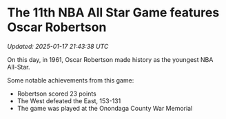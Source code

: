 # The 11th NBA All Star Game features Oscar Robertson

_Updated: 2025-01-17 21:43:38 UTC_

On this day, in 1961, Oscar Robertson made history as the youngest NBA All-Star.

Some notable achievements from this game:
- Robertson scored 23 points
- The West defeated the East, 153-131
- The game was played at the Onondaga County War Memorial
